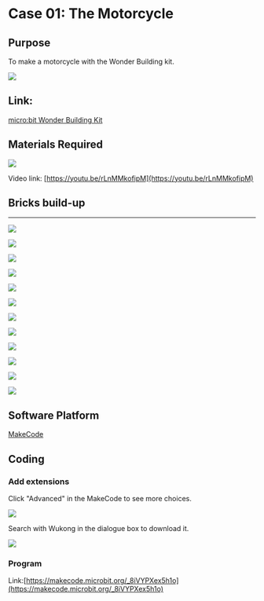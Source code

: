 # Case 01: The Motorcycle
## Purpose
To make a motorcycle with the Wonder Building kit. 
 
![](./images/case-01-01.png)

## Link: 

[micro:bit Wonder Building Kit](https://www.elecfreaks.com/micro-bit-wonder-building-kit-without-micro-bit-board.html)

## Materials Required
![](./images/case-01-02.png) 

Video link:
[https://youtu.be/rLnMMkofipM](https://youtu.be/rLnMMkofipM)



## Bricks build-up
---


![](./images/step-case-01-01.png)

![](./images/step-case-01-02.png)

![](./images/step-case-01-03.png)

![](./images/step-case-01-04.png)

![](./images/step-case-01-05.png)

![](./images/step-case-01-06.png)

![](./images/step-case-01-07.png)

![](./images/step-case-01-08.png)

![](./images/step-case-01-09.png)

![](./images/step-case-01-10.png)

![](./images/step-case-01-11.png)

![](./images/step-case-01-12.png)





## Software Platform

[MakeCode](https://makecode.microbit.org/)

## Coding
### Add extensions
Click "Advanced" in the MakeCode to see more choices.
 
![](./images/case-01-03.png)

Search with Wukong in the dialogue box to download it. 

![](./images/case-01-04.png)
 

### Program
 

Link:[https://makecode.microbit.org/_8iVYPXex5h1o](https://makecode.microbit.org/_8iVYPXex5h1o)

